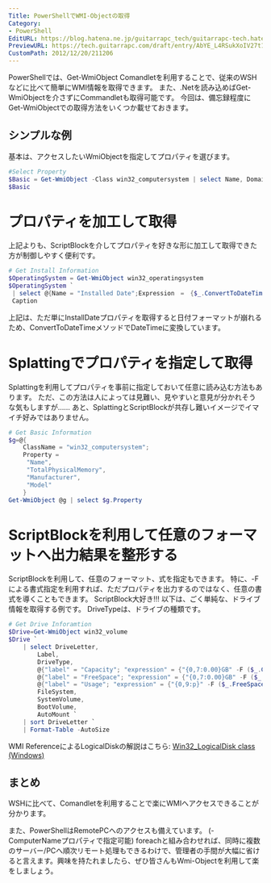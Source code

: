 ```yaml
---
Title: PowerShellでWMI-Objectの取得
Category:
- PowerShell
EditURL: https://blog.hatena.ne.jp/guitarrapc_tech/guitarrapc-tech.hatenablog.com/atom/entry/6802418398340181888
PreviewURL: https://tech.guitarrapc.com/draft/entry/AbYE_L4RSukXoIV27t1Wg4VE97E
CustomPath: 2012/12/20/211206
---
```


<!--
Date: 2012-12-20T21:12:06+09:00
URL: https://tech.guitarrapc.com/entry/2012/12/20/211206
-->

PowerShellでは、Get-WmiObject Comandletを利用することで、従来のWSHなどに比べて簡単にWMI情報を取得できます。
また、.Netを読み込めばGet-WmiObjectを介さずにCommandletも取得可能です。 今回は、備忘録程度にGet-WmiObjectでの取得方法をいくつか載せておきます。
## シンプルな例
基本は、アクセスしたいWmiObjectを指定してプロパティを選びます。

```ps1
#Select Property
$Basic = Get-WmiObject -Class win32_computersystem | select Name, Domain
$Basic
```

# プロパティを加工して取得
上記よりも、ScriptBlockを介してプロパティを好きな形に加工して取得できた方が制御しやすく便利です。

```ps1
# Get Install Information
$OperatingSystem = Get-WmiObject win32_operatingsystem
$OperatingSystem `
 | select @{Name = "Installed Date";Expression　=　{$_.ConvertToDateTime($_.InstallDate)}},
 Caption
```

上記は、ただ単にInstallDateプロパティを取得すると日付フォーマットが崩れるため、ConvertToDateTimeメソッドでDateTimeに変換しています。
# Splattingでプロパティを指定して取得
Splattingを利用してプロパティを事前に指定しておいて任意に読み込む方法もあります。 ただ、この方法は人によっては見難い、見やすいと意見が分かれそうな気もしますが…… あと、SplattingとScriptBlockが共存し難いイメージでイマイチ好みではありません。

```ps1
# Get Basic Information
$g=@{
    ClassName = "win32_computersystem";
    Property =
     "Name",
     "TotalPhysicalMemory",
     "Manufacturer",
     "Model"
    }
Get-WmiObject @g | select $g.Property
```

# ScriptBlockを利用して任意のフォーマットへ出力結果を整形する
ScriptBlockを利用して、任意のフォーマット、式を指定もできます。
特に、-Fによる書式指定を利用すれば、ただプロパティを出力するのではなく、任意の書式を導くこともできます。 ScriptBlock大好き!!!
以下は、ごく単純な、ドライブ情報を取得する例です。 DriveTypeは、ドライブの種類です。

```ps1
# Get Drive Inforamtion
$Drive=Get-WmiObject win32_volume
$Drive `
    | select DriveLetter,
        Label,
        DriveType,
        @{"label" = "Capacity"; "expression" = {"{0,7:0.00}GB" -F ($_.Capacity / 1GB)}},
        @{"label" = "FreeSpace"; "expression" = {"{0,7:0.00}GB" -F ($_.FreeSpace / 1GB)}},
        @{"label" = "Usage"; "expression" = {"{0,9:p}" -F ($_.FreeSpace / $_.Capacity)}},
        FileSystem,
        SystemVolume,
        BootVolume,
        AutoMount `
    | sort DriveLetter `
    | Format-Table -AutoSize
```

WMI ReferenceによるLogicalDiskの解説はこちら: <a href="http://msdn.microsoft.com/en-us/library/windows/desktop/aa394173(v=vs.85).aspx" target="_blank">Win32_LogicalDisk class (Windows)</a>

## まとめ

WSHに比べて、Comandletを利用することで楽にWMIへアクセスできることが分かります。

また、PowerShellはRemotePCへのアクセスも備えています。 (-ComputerNameプロパティで指定可能) foreachと組み合わせれば、同時に複数のサーバー/PCへ順次リモート処理もできるわけで、管理者の手間が大幅に省けると言えます。興味を持たれましたら、ぜひ皆さんもWmi-Objectを利用して楽をしましょう。
